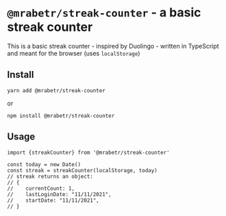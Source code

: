 # `@mrabetr/streak-counter` - a basic streak counter

This is a basic streak counter - inspired by Duolingo - written in TypeScript and meant for the browser (uses `localStorage`)

## Install

```shell
yarn add @mrabetr/streak-counter
```

or

```shell
npm install @mrabetr/streak-counter
```
## Usage

```shell
import {streakCounter} from '@mrabetr/streak-counter'

const today = new Date()
const streak = streakCounter(localStorage, today)
// streak returns an object:
// {
//    currentCount: 1,
//    lastLoginDate: "11/11/2021",
//    startDate: "11/11/2021",
// }
```
